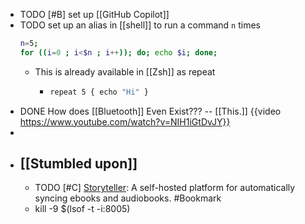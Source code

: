 - TODO [#B] set up [[GitHub Copilot]]
- TODO set up an alias in [[shell]] to run a command `n` times
  ```bash
  n=5;
  for ((i=0 ; i<$n ; i++)); do; echo $i; done;
  ```
	- This is already available in [[Zsh]] as repeat
		- ```bash
		  repeat 5 { echo "Hi" }
		  ```
- DONE How does [[Bluetooth]] Even Exist??? -- [[This.]]
  {{video https://www.youtube.com/watch?v=NIH1iGtDvJY}}
-
- ## [[Stumbled upon]]
	- TODO [#C] [Storyteller](https://smoores.gitlab.io/storyteller/): A self-hosted platform for automatically syncing ebooks and audiobooks. #Bookmark
	- kill -9 $(lsof -t -i:8005)